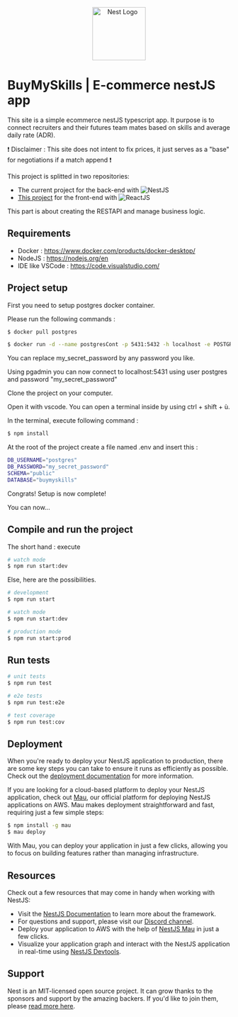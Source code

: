 <p align="center">
  <a href="http://nestjs.com/" target="blank"><img src="https://nestjs.com/img/logo-small.svg" width="120" alt="Nest Logo" /></a>
</p>

# BuyMySkills | E-commerce nestJS app

This site is a simple ecommerce nestJS typescript app. It purpose is to connect recruiters and their futures team mates based on skills and average daily rate (ADR).

❗ Disclaimer : This site does not intent to fix prices, it just serves as a "base" for negotiations if a match append ❗

This project is splitted in two repositories:

* The current project for the back-end with ![NestJS](https://img.shields.io/badge/NestJS-%23E0234E.svg?logo=nestjs&logoColor=white)
* <a href="https://github.com/padubrulle/bmskills-front/">This project</a> for the front-end with ![ReactJS](https://img.shields.io/badge/-ReactJS-35495E?logo=react) 

This part is about creating the RESTAPI and manage business logic.

## Requirements

* Docker : https://www.docker.com/products/docker-desktop/
* NodeJS : https://nodejs.org/en
* IDE like VSCode : https://code.visualstudio.com/

## Project setup

First you need to setup postgres docker container. 

Please run the following commands : 
```bash
$ docker pull postgres

$ docker run -d --name postgresCont -p 5431:5432 -h localhost -e POSTGRES_USER=postgres -e POSTGRES_PASSWORD=my_secret_password -e POSTGRES_DB=buymyskills postgres
```

You can replace my_secret_password by any password you like.

Using pgadmin you can now connect to localhost:5431 using user postgres and password "my_secret_password" 

Clone the project on your computer.

Open it with vscode. You can open a terminal inside by using ctrl + shift + ù.

In the terminal, execute following command : 

```bash
$ npm install
```

At the root of the project create a file named .env and insert this : 
```bash
DB_USERNAME="postgres"
DB_PASSWORD="my_secret_password"
SCHEMA="public"
DATABASE="buymyskills"
```

Congrats! Setup is now complete! 

You can now...

## Compile and run the project

The short hand : execute 

```bash
# watch mode
$ npm run start:dev
```

Else, here are the possibilities.

```bash
# development
$ npm run start

# watch mode
$ npm run start:dev

# production mode
$ npm run start:prod
```

## Run tests

```bash
# unit tests
$ npm run test

# e2e tests
$ npm run test:e2e

# test coverage
$ npm run test:cov
```

## Deployment

When you're ready to deploy your NestJS application to production, there are some key steps you can take to ensure it runs as efficiently as possible. Check out the [deployment documentation](https://docs.nestjs.com/deployment) for more information.

If you are looking for a cloud-based platform to deploy your NestJS application, check out [Mau](https://mau.nestjs.com), our official platform for deploying NestJS applications on AWS. Mau makes deployment straightforward and fast, requiring just a few simple steps:

```bash
$ npm install -g mau
$ mau deploy
```

With Mau, you can deploy your application in just a few clicks, allowing you to focus on building features rather than managing infrastructure.

## Resources

Check out a few resources that may come in handy when working with NestJS:

- Visit the [NestJS Documentation](https://docs.nestjs.com) to learn more about the framework.
- For questions and support, please visit our [Discord channel](https://discord.gg/G7Qnnhy).
- Deploy your application to AWS with the help of [NestJS Mau](https://mau.nestjs.com) in just a few clicks.
- Visualize your application graph and interact with the NestJS application in real-time using [NestJS Devtools](https://devtools.nestjs.com).

## Support

Nest is an MIT-licensed open source project. It can grow thanks to the sponsors and support by the amazing backers. If you'd like to join them, please [read more here](https://docs.nestjs.com/support).
